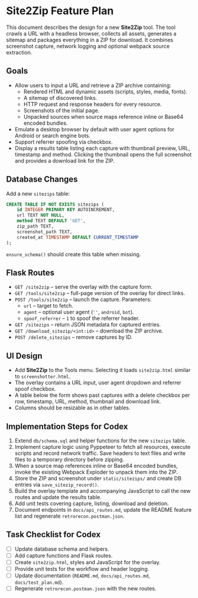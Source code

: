 # Site2Zip Feature Plan

This document describes the design for a new **Site2Zip** tool. The tool crawls a URL with a headless browser, collects all assets, generates a sitemap and packages everything in a ZIP for download. It combines screenshot capture, network logging and optional webpack source extraction.

## Goals
- Allow users to input a URL and retrieve a ZIP archive containing:
  - Rendered HTML and dynamic assets (scripts, styles, media, fonts).
  - A sitemap of discovered links.
  - HTTP request and response headers for every resource.
  - Screenshots of the initial page.
  - Unpacked sources when source maps reference inline or Base64 encoded bundles.
- Emulate a desktop browser by default with user agent options for Android or search engine bots.
- Support referrer spoofing via checkbox.
- Display a results table listing each capture with thumbnail preview, URL, timestamp and method. Clicking the thumbnail opens the full screenshot and provides a download link for the ZIP.

## Database Changes
Add a new `sitezips` table:
```sql
CREATE TABLE IF NOT EXISTS sitezips (
    id INTEGER PRIMARY KEY AUTOINCREMENT,
    url TEXT NOT NULL,
    method TEXT DEFAULT 'GET',
    zip_path TEXT,
    screenshot_path TEXT,
    created_at TIMESTAMP DEFAULT CURRENT_TIMESTAMP
);
```
`ensure_schema()` should create this table when missing.

## Flask Routes
- `GET /site2zip` – serve the overlay with the capture form.
- `GET /tools/site2zip` – full-page version of the overlay for direct links.
- `POST /tools/site2zip` – launch the capture. Parameters:
  - `url` – target to fetch.
  - `agent` – optional user agent (`''`, `android`, `bot`).
  - `spoof_referrer` – `1` to spoof the referrer header.
- `GET /sitezips` – return JSON metadata for captured entries.
- `GET /download_sitezip/<int:id>` – download the ZIP archive.
- `POST /delete_sitezips` – remove captures by ID.

## UI Design
- Add **Site2Zip** to the Tools menu. Selecting it loads `site2zip.html` similar to `screenshotter.html`.
- The overlay contains a URL input, user agent dropdown and referrer spoof checkbox.
- A table below the form shows past captures with a delete checkbox per row, timestamp, URL, method, thumbnail and download link.
- Columns should be resizable as in other tables.

## Implementation Steps for Codex
1. Extend `db/schema.sql` and helper functions for the new `sitezips` table.
2. Implement capture logic using Pyppeteer to fetch all resources, execute scripts and record network traffic. Save headers to text files and write files to a temporary directory before zipping.
3. When a source map references inline or Base64 encoded bundles, invoke the existing Webpack Exploder to unpack them into the ZIP.
4. Store the ZIP and screenshot under `static/sitezips/` and create DB entries via `save_sitezip_record()`.
5. Build the overlay template and accompanying JavaScript to call the new routes and update the results table.
6. Add unit tests covering capture, listing, download and deletion.
7. Document endpoints in `docs/api_routes.md`, update the README feature list and regenerate `retrorecon.postman.json`.

## Task Checklist for Codex
- [ ] Update database schema and helpers.
- [ ] Add capture functions and Flask routes.
- [ ] Create `site2zip.html`, styles and JavaScript for the overlay.
- [ ] Provide unit tests for the workflow and header logging.
- [ ] Update documentation (`README.md`, `docs/api_routes.md`, `docs/test_plan.md`).
- [ ] Regenerate `retrorecon.postman.json` with the new routes.
